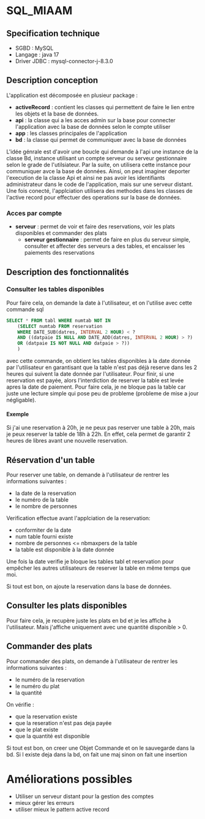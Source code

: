 # SQL_MIAAM

## Specification technique
- SGBD : MySQL
- Langage : java 17
- Driver JDBC : mysql-connector-j-8.3.0


## Description conception

L'application est décomposée en plusieur package :

- **activeRecord** : contient les classes qui permettent de faire le lien entre les objets et la base de données.
- **api** : la classe qui a les acces admin sur la base pour connecter l'application avec la base de données selon le compte utiliser
- **app** : les classes principales de l'application
- **bd** : la classe qui permet de communiquer avec la base de données

L'idée génrale  est d'avoir une boucle qui demande à l'api une instance de la classe Bd, 
instance utilisant un compte serveur ou serveur gestionnaire selon le grade 
de l'utilsiateur. Par la suite, on utilisera cette instance pour communiquer avce la base de données.
Ainsi, on peut imaginer deporter l'execution de la classe Api et ainsi ne pas avoir les identifiants 
administrateur dans le code de l'application, mais sur une serveur distant.
Une fois conecté, l'applciation utilisera des methodes dans les classes de l'active record pour
effectuer des operations sur la base de données.

### Acces par compte
- **serveur** : permet de voir et faire des reservations, voir les plats disponibles et commander des plats
  - **serveur gestionnaire** : permet de faire en plus du serveur simple, consulter et affecter des serveurs a des tables, 
et encaisser les paiements des reservations


## Description des fonctionnalités

### Consulter les tables disponibles
Pour faire cela, on demande la date à l'utilisateur, et on l'utilise avec cette commande sql
```sql
SELECT * FROM tabl WHERE numtab NOT IN 
    (SELECT numtab FROM reservation 
    WHERE DATE_SUB(datres, INTERVAL 2 HOUR) < ? 
    AND ((datpaie IS NULL AND DATE_ADD(datres, INTERVAL 2 HOUR) > ?) 
    OR (datpaie IS NOT NULL AND datpaie > ?))
    )
```

avec cette commande, on obtient les tables disponibles à la date donnée par l'utilisateur en garantisant que la table 
n'est pas déjà reserve dans les 2 heures qui suivent la date donnée par l'utilisateur. Pour finir, si une reservation est payée,
alors l'interdiction de reserver la table est levée apres la date de paiement.
Pour faire cela, je ne bloque pas la table car juste une lecture simple qui pose peu de probleme (probleme de mise a jour négligable).

#### Exemple

Si j'ai une reservation à 20h, je ne peux pas reserver une table à 20h, mais je peux reserver la table de 18h à 22h.
En effet, cela permet de garantir 2 heures de libres avant une nouvelle reservation. 


## Réservation d'un table

Pour reserver une table, on demande à l'utilisateur de rentrer les informations suivantes :
- la date de la reservation
- le numéro de la table
- le nombre de personnes

Verification effectue avant l'applciation de la reservation:
- conformiter de la date
- num table fourni existe
- nombre de personnes <= nbmaxpers de la table
- la table est disponible à la date donnée

Une fois la date verifie je bloque les tables tabl et reservation
pour empêcher les autres utilisateurs de reserver la table en même temps que moi.

Si tout est bon, on ajoute la reservation dans la base de données.


## Consulter les plats disponibles

Pour faire cela, je recupère juste les plats en bd et je les affiche à l'utilisateur.
Mais j'affiche uniquement avec une quantité disponible > 0.


## Commander des plats

Pour commander des plats, on demande à l'utilisateur de rentrer les informations suivantes :
- le numéro de la reservation
- le numéro du plat
- la quantité

On vérifie :
- que la reservation existe
- que la reseration n'est pas deja payée
- que le plat existe
- que la quantité est disponible

Si tout est bon, on creer une Objet Commande et on le sauvegarde dans la bd.
Si l existe deja dans la bd, on fait une maj sinon on fait une insertion


# Améliorations possibles
- Utiliser un serveur distant pour la gestion des comptes
- mieux gérer les erreurs
- utiliser mieux le pattern active record


